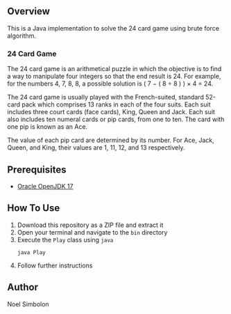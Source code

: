 ## Overview
This is a Java implementation to solve the 24 card game using brute force algorithm.

### 24 Card Game
The 24 card game is an arithmetical puzzle in which the objective is to find a way to manipulate four integers so that the end result is 24.
For example, for the numbers 4, 7, 8, 8, a possible solution is ( 7 − ( 8 ÷ 8 ) ) × 4 = 24.

The 24 card game is usually played with the French-suited, standard 52-card pack which comprises 13 ranks in each of the four suits.
Each suit includes three court cards (face cards), King, Queen and Jack.
Each suit also includes ten numeral cards or pip cards, from one to ten.
The card with one pip is known as an Ace.

The value of each pip card are determined by its number.
For Ace, Jack, Queen, and King, their values are 1, 11, 12, and 13 respectively.

## Prerequisites
- [Oracle OpenJDK 17](https://www.oracle.com/java/technologies/downloads/#jdk17-windows)

## How To Use
1. Download this repository as a ZIP file and extract it
2. Open your terminal and navigate to the `bin` directory
3. Execute the `Play` class using `java`
    ```shell
    java Play
    ```
4. Follow further instructions

## Author
Noel Simbolon
